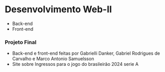 # Desenvolvimento Web-II

- Back-end
- Front-end

### Projeto Final
- Back-end e front-end feitas por Gabrielli Danker, Gabriel Rodrigues de Carvalho e Marco Antonio Samuelsson
- Site sobre Ingressos para o jogo do brasileirão 2024 serie A
